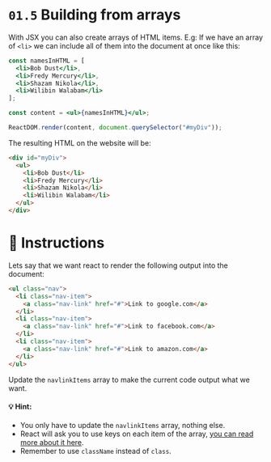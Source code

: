 # `01.5` Building from arrays

With JSX you can also create arrays of HTML items. E.g: If we have an array of `<li>` we can include all of them into the document at once like this:

```jsx
const namesInHTML = [
  <li>Bob Dust</li>,
  <li>Fredy Mercury</li>,
  <li>Shazam Nikola</li>,
  <li>Wilibin Walabam</li>
];

const content = <ul>{namesInHTML}</ul>;

ReactDOM.render(content, document.querySelector("#myDiv"));
```

The resulting HTML on the website will be:
```html
<div id="myDiv">
  <ul>
    <li>Bob Dust</li>
    <li>Fredy Mercury</li>
    <li>Shazam Nikola</li>
    <li>Wilibin Walabam</li>
  </ul>
</div>
```

# :speech_balloon: Instructions

Lets say that we want react to render the following output into the document:

```html
<ul class="nav">
  <li class="nav-item">
    <a class="nav-link" href="#">Link to google.com</a>
  </li>
  <li class="nav-item">
    <a class="nav-link" href="#">Link to facebook.com</a>
  </li>
  <li class="nav-item">
    <a class="nav-link" href="#">Link to amazon.com</a>
  </li>
</ul>
```

Update the `navlinkItems` array to make the current code output what we want.

#### :bulb: Hint:
- You only have to update the `navlinkItems` array, nothing else.
- React will ask you to use keys on each item of the array, [you can read more about it here](https://reactjs.org/docs/lists-and-keys.html#keys).
- Remember to use `className` instead of `class`.
